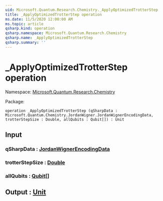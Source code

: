 ```yaml
---
uid: Microsoft.Quantum.Research.Chemistry._ApplyOptimizedTrotterStep
title: _ApplyOptimizedTrotterStep operation
ms.date: 11/5/2020 12:00:00 AM
ms.topic: article
qsharp.kind: operation
qsharp.namespace: Microsoft.Quantum.Research.Chemistry
qsharp.name: _ApplyOptimizedTrotterStep
qsharp.summary: ''
---
```


# _ApplyOptimizedTrotterStep operation

Namespace: [Microsoft.Quantum.Research.Chemistry](xref:Microsoft.Quantum.Research.Chemistry)

Package: [](https://nuget.org/packages/)




```qsharp
operation _ApplyOptimizedTrotterStep (qSharpData : Microsoft.Quantum.Chemistry.JordanWigner.JordanWignerEncodingData, trotterStepSize : Double, allQubits : Qubit[]) : Unit
```


## Input

### qSharpData : [JordanWignerEncodingData](xref:Microsoft.Quantum.Chemistry.JordanWigner.JordanWignerEncodingData)




### trotterStepSize : [Double](xref:microsoft.quantum.lang-ref.double)




### allQubits : [Qubit](xref:microsoft.quantum.lang-ref.qubit)[]





## Output : [Unit](xref:microsoft.quantum.lang-ref.unit)

